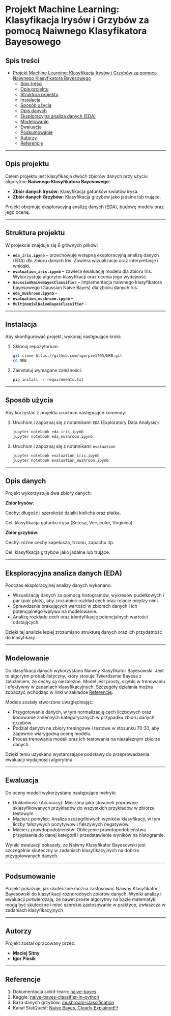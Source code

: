 # Projekt Machine Learning: Klasyfikacja Irysów i Grzybów za pomocą Naiwnego Klasyfikatora Bayesowego

## Spis treści

- [Projekt Machine Learning: Klasyfikacja Irysów i Grzybów za pomocą Naiwnego Klasyfikatora Bayesowego](#projekt-machine-learning-klasyfikacja-irysów-i-grzybów-za-pomocą-naiwnego-klasyfikatora-bayesowego)
  - [Spis treści](#spis-treści)
  - [Opis projektu](#opis-projektu)
  - [Struktura projektu](#struktura-projektu)
  - [Instalacja](#instalacja)
  - [Sposób użycia](#sposób-użycia)
  - [Opis danych](#opis-danych)
  - [Eksploracyjna analiza danych (EDA)](#eksploracyjna-analiza-danych-eda)
  - [Modelowanie](#modelowanie)
  - [Ewaluacja](#ewaluacja)
  - [Podsumowanie](#podsumowanie)
  - [Autorzy](#autorzy)
  - [Referencje](#referencje)

---

## Opis projektu

Celem projektu jest klasyfikacja dwóch zbiorów danych przy użyciu algorytmu **Naiwnego Klasyfikatora Bayesowego**:

- **Zbiór danych Irysów:** Klasyfikacja gatunków kwiatów irysa.
- **Zbiór danych Grzybów:** Klasyfikacja grzybów jako jadalne lub trujące.

Projekt obejmuje eksploracyjną analizę danych (EDA), budowę modelu oraz jego ocenę.

---

## Struktura projektu

W projekcie znajduje się 6 głównych plików:

- **`eda_iris.ipynb`** – przechowuje wstępną eksploracyjną analizę danych (EDA) dla zbioru danych Iris. Zawiera wizualizacje oraz interpretacje i wnioski.
- **`evaluation_iris.ipynb`** – zawiera ewaluację modelu dla zbioru Iris. Wykorzystuje algorytm klasyfikacji oraz ocenia jego wydajność.
- **`GaussianNaiveBayesClassifier`** – Implementacja naiwnego klasyfikatora bayesowego (Gaussian Naive Bayes) dla zbioru danych Iris.
- **`eda_mushroom.ipynb`** –
- **`evaluation_mushroom.ipynb`** –
- **`MultinomialNaiveBayesClassifier`** –

---

## Instalacja

Aby skonfigurować projekt, wykonaj następujące kroki:

1. Sklonuj repozytorium:
   ```bash
   git clone https://github.com/igorpie1705/NKB.git
   cd NKB
   ```
2. Zainstaluj wymagane zależności:

   ```bash
   pip install -r requirements.txt
   ```

---

## Sposób użycia

Aby korzystać z projektu uruchom następujące komendy:

1. Uruchom i zapoznaj się z notatnikami `EDA` (Exploratory Data Analysis):
   ```bash
   jupyter notebook eda_iris.ipynb
   jupyter notebook eda_mushroom.ipynb
   ```
2. Uruchom i zapoznaj się z notatnikami `evaluation`
   ```bash
   jupyter notebook evaluation_iris.ipynb
   jupyter notebook evaluation_mushroom.ipynb
   ```

---

## Opis danych

Projekt wykorzystuje dwa zbiory danych:

**Zbiór Irysów**:

Cechy: długość i szerokość działki kielicha oraz płatka.

Cel: klasyfikacja gatunku irysa (Setosa, Versicolor, Virginica).

**Zbiór grzybów:**

Cechy: różne cechy kapelusza, trzonu, zapachu itp.

Cel: klasyfikacja grzybów jako jadalne lub trujące.

---

## Eksploracyjna analiza danych (EDA)

Podczas eksploracyjnej analizy danych wykonano:

- Wizualizację danych za pomocą histogramów, wykresów pudełkowych i par (pair plots), aby zrozumieć rozkład cech oraz relacje między nimi.
- Sprawdzenie brakujących wartości w zbiorach danych i ich potencjalnego wpływu na modelowanie.
- Analizę rozkładu cech oraz identyfikację potencjalnych wartości odstających.

Dzięki tej analizie lepiej zrozumiano strukturę danych oraz ich przydatność do klasyfikacji.

---

## Modelowanie

Do klasyfikacji danych wykorzystano Naiwny Klasyfikator Bayesowski. Jest to algorytm probabilistyczny, który stosuje Twierdzenie Bayesa z założeniem, że cechy są niezależne. Model jest prosty, szybki w trenowaniu i efektywny w zadaniach klasyfikacyjnych. Szczegóły działania można zobaczyć wchodząc w linki w zakładce [Referencje](#Referencje).

Modele zostały stworzone uwzględniając:

- Przygotowanie danych, w tym normalizację cech liczbowych oraz kodowanie zmiennych kategorycznych w przypadku zbioru danych grzybów.
- Podział danych na zbiory treningowe i testowe w stosunku 70:30, aby zapewnić wiarygodną ocenę modelu.
- Proces trenowania modeli oraz ich testowania na niezależnym zbiorze danych.

Dzięki temu uzyskano wystarczające podstawy do przeprowadzenia ewaluacji wydajności algorytmu.

---

## Ewaluacja

Do oceny modeli wykorzystano następujące metryki:

- Dokładność (Accuracy): Mierzona jako stosunek poprawnie sklasyfikowanych przykładów do wszystkich przykładów w zbiorze testowym.
- Macierz pomyłek: Analiza szczegółowych wyników klasyfikacji, w tym liczby fałszywych pozytywów i fałszywych negatywów.
- Macierz prawdopodobieństw: Obliczenie prawdopodobieństwa przypisania do danej kategorii i przedstawienie wyników na histogramie.

Wyniki ewaluacji pokazały, że Naiwny Klasyfikator Bayesowski jest szczególnie skuteczny w zadaniach klasyfikacyjnych na dobrze przygotowanych danych.

---

## Podsumowanie

Projekt pokazuje, jak skutecznie można zastosować Naiwny Klasyfikator Bayesowski do klasyfikacji różnorodnych zbiorów danych. Wyniki analizy i ewaluacji potwierdzają, że nawet proste algorytmy na bazie matematyki mogą być skuteczne i mieć szerokie zastosowanie w praktyce, zwłaszcza w zadaniach klasyfikacyjnych

---

## Autorzy

Projekt został opracowany przez:

- **Maciej Sitny**
- **Igor Piesik**

---

## Referencje

1. Dokumentacja scikit-learn: [naive-bayes](https://scikit-learn.org/1.5/modules/naive_bayes.html)
2. Kaggle: [naive-bayes-classifier-in-python](https://www.kaggle.com/code/prashant111/naive-bayes-classifier-in-python)
3. Baza danych grzybów: [mushroom-classification](https://www.kaggle.com/datasets/uciml/mushroom-classification)
4. Kanał StatQuest: [Naive Bayes, Clearly Explained!!!](https://www.youtube.com/watch?v=O2L2Uv9pdDA&ab_channel=StatQuestwithJoshStarmer)
